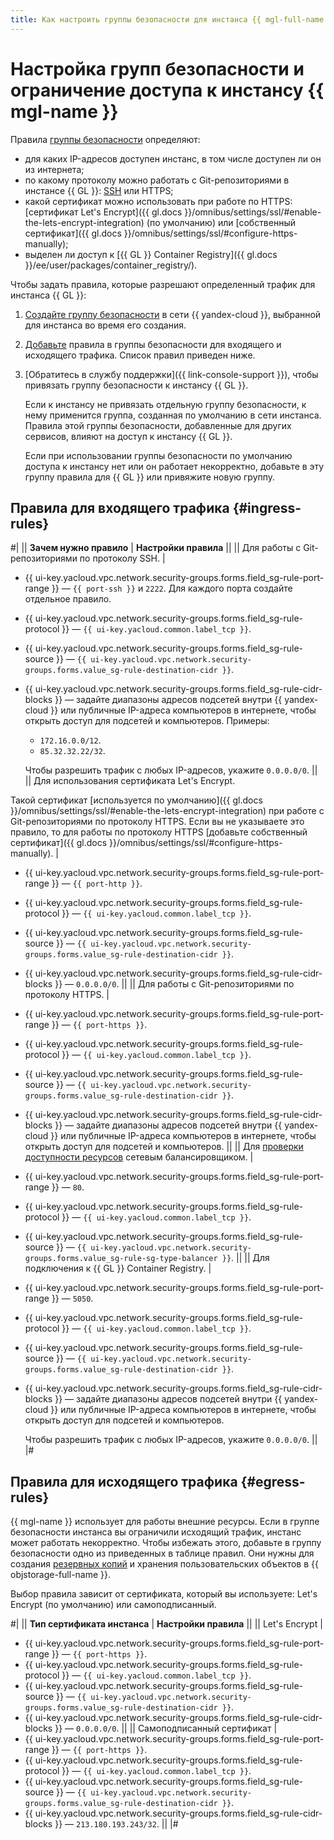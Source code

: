 ```yaml
---
title: Как настроить группы безопасности для инстанса {{ mgl-full-name }}
---
```


# Настройка групп безопасности и ограничение доступа к инстансу {{ mgl-name }}

Правила [группы безопасности](../../vpc/concepts/security-groups.md) определяют:

* для каких IP-адресов доступен инстанс, в том числе доступен ли он из интернета;
* по какому протоколу можно работать с Git-репозиториями в инстансе {{ GL }}: [SSH](../../glossary/ssh-keygen.md) или HTTPS;
* какой сертификат можно использовать при работе по HTTPS: [сертификат Let's Encrypt]({{ gl.docs }}/omnibus/settings/ssl/#enable-the-lets-encrypt-integration) (по умолчанию) или [собственный сертификат]({{ gl.docs }}/omnibus/settings/ssl/#configure-https-manually);
* выделен ли доступ к [{{ GL }} Container Registry]({{ gl.docs }}/ee/user/packages/container_registry/).

Чтобы задать правила, которые разрешают определенный трафик для инстанса {{ GL }}:

1. [Создайте группу безопасности](../../vpc/operations/security-group-create.md) в сети {{ yandex-cloud }}, выбранной для инстанса во время его создания.
1. [Добавьте](../../vpc/operations/security-group-add-rule.md) правила в группы безопасности для входящего и исходящего трафика. Список правил приведен ниже.
1. [Обратитесь в службу поддержки]({{ link-console-support }}), чтобы привязать группу безопасности к инстансу {{ GL }}.

   Если к инстансу не привязать отдельную группу безопасности, к нему применится группа, созданная по умолчанию в сети инстанса. Правила этой группы безопасности, добавленные для других сервисов, влияют на доступ к инстансу {{ GL }}.

   Если при использовании группы безопасности по умолчанию доступа к инстансу нет или он работает некорректно, добавьте в эту группу правила для {{ GL }} или привяжите новую группу.

## Правила для входящего трафика {#ingress-rules}

#|
|| **Зачем нужно правило** | **Настройки правила** ||
|| Для работы с Git-репозиториями по протоколу SSH. | 
* {{ ui-key.yacloud.vpc.network.security-groups.forms.field_sg-rule-port-range }} — `{{ port-ssh }}` и `2222`. Для каждого порта создайте отдельное правило.
* {{ ui-key.yacloud.vpc.network.security-groups.forms.field_sg-rule-protocol }} — `{{ ui-key.yacloud.common.label_tcp }}`.
* {{ ui-key.yacloud.vpc.network.security-groups.forms.field_sg-rule-source }} — `{{ ui-key.yacloud.vpc.network.security-groups.forms.value_sg-rule-destination-cidr }}`.
* {{ ui-key.yacloud.vpc.network.security-groups.forms.field_sg-rule-cidr-blocks }} — задайте диапазоны адресов подсетей внутри {{ yandex-cloud }} или публичные IP-адреса компьютеров в интернете, чтобы открыть доступ для подсетей и компьютеров. Примеры:

   * `172.16.0.0/12`.
   * `85.32.32.22/32`.

   Чтобы разрешить трафик с любых IP-адресов, укажите `0.0.0.0/0`.
|| 
|| Для использования сертификата Let's Encrypt.

Такой сертификат [используется по умолчанию]({{ gl.docs }}/omnibus/settings/ssl/#enable-the-lets-encrypt-integration) при работе с Git-репозиториями по протоколу HTTPS. Если вы не указываете это правило, то для работы по протоколу HTTPS [добавьте собственный сертификат]({{ gl.docs }}/omnibus/settings/ssl/#configure-https-manually). |
* {{ ui-key.yacloud.vpc.network.security-groups.forms.field_sg-rule-port-range }} — `{{ port-http }}`.
* {{ ui-key.yacloud.vpc.network.security-groups.forms.field_sg-rule-protocol }} — `{{ ui-key.yacloud.common.label_tcp }}`.
* {{ ui-key.yacloud.vpc.network.security-groups.forms.field_sg-rule-source }} — `{{ ui-key.yacloud.vpc.network.security-groups.forms.value_sg-rule-destination-cidr }}`.
* {{ ui-key.yacloud.vpc.network.security-groups.forms.field_sg-rule-cidr-blocks }} — `0.0.0.0/0`.
||
|| Для работы с Git-репозиториями по протоколу HTTPS. |
* {{ ui-key.yacloud.vpc.network.security-groups.forms.field_sg-rule-port-range }} — `{{ port-https }}`.
* {{ ui-key.yacloud.vpc.network.security-groups.forms.field_sg-rule-protocol }} — `{{ ui-key.yacloud.common.label_tcp }}`.
* {{ ui-key.yacloud.vpc.network.security-groups.forms.field_sg-rule-source }} — `{{ ui-key.yacloud.vpc.network.security-groups.forms.value_sg-rule-destination-cidr }}`.
* {{ ui-key.yacloud.vpc.network.security-groups.forms.field_sg-rule-cidr-blocks }} — задайте диапазоны адресов подсетей внутри {{ yandex-cloud }} или публичные IP-адреса компьютеров в интернете, чтобы открыть доступ для подсетей и компьютеров.
||
|| Для [проверки доступности ресурсов](../../network-load-balancer/concepts/health-check.md) сетевым балансировщиком. |
* {{ ui-key.yacloud.vpc.network.security-groups.forms.field_sg-rule-port-range }} — `80`.
* {{ ui-key.yacloud.vpc.network.security-groups.forms.field_sg-rule-protocol }} — `{{ ui-key.yacloud.common.label_tcp }}`.
* {{ ui-key.yacloud.vpc.network.security-groups.forms.field_sg-rule-source }} — `{{ ui-key.yacloud.vpc.network.security-groups.forms.value_sg-rule-sg-type-balancer }}`.
||
|| Для подключения к {{ GL }} Container Registry. |
* {{ ui-key.yacloud.vpc.network.security-groups.forms.field_sg-rule-port-range }} — `5050`.
* {{ ui-key.yacloud.vpc.network.security-groups.forms.field_sg-rule-protocol }} — `{{ ui-key.yacloud.common.label_tcp }}`.
* {{ ui-key.yacloud.vpc.network.security-groups.forms.field_sg-rule-source }} — `{{ ui-key.yacloud.vpc.network.security-groups.forms.value_sg-rule-destination-cidr }}`.
* {{ ui-key.yacloud.vpc.network.security-groups.forms.field_sg-rule-cidr-blocks }} — задайте диапазоны адресов подсетей внутри {{ yandex-cloud }} или публичные IP-адреса компьютеров в интернете, чтобы открыть доступ для подсетей и компьютеров.

   Чтобы разрешить трафик с любых IP-адресов, укажите `0.0.0.0/0`.
||
|#

## Правила для исходящего трафика {#egress-rules}

{{ mgl-name }} использует для работы внешние ресурсы. Если в группе безопасности инстанса вы ограничили исходящий трафик, инстанс может работать некорректно. Чтобы избежать этого, добавьте в группу безопасности одно из приведенных в таблице правил. Они нужны для создания [резервных копий](../concepts/backup.md) и хранения пользовательских объектов в {{ objstorage-full-name }}.

Выбор правила зависит от сертификата, который вы используете: Let's Encrypt (по умолчанию) или самоподписанный.

#|
|| **Тип сертификата инстанса** | **Настройки правила** ||
|| Let's Encrypt |
* {{ ui-key.yacloud.vpc.network.security-groups.forms.field_sg-rule-port-range }} — `{{ port-https }}`.
* {{ ui-key.yacloud.vpc.network.security-groups.forms.field_sg-rule-protocol }} — `{{ ui-key.yacloud.common.label_tcp }}`.
* {{ ui-key.yacloud.vpc.network.security-groups.forms.field_sg-rule-source }} — `{{ ui-key.yacloud.vpc.network.security-groups.forms.value_sg-rule-destination-cidr }}`.
* {{ ui-key.yacloud.vpc.network.security-groups.forms.field_sg-rule-cidr-blocks }} — `0.0.0.0/0`.
||
|| Самоподписанный сертификат |
* {{ ui-key.yacloud.vpc.network.security-groups.forms.field_sg-rule-port-range }} — `{{ port-https }}`.
* {{ ui-key.yacloud.vpc.network.security-groups.forms.field_sg-rule-protocol }} — `{{ ui-key.yacloud.common.label_tcp }}`.
* {{ ui-key.yacloud.vpc.network.security-groups.forms.field_sg-rule-source }} — `{{ ui-key.yacloud.vpc.network.security-groups.forms.value_sg-rule-destination-cidr }}`.
* {{ ui-key.yacloud.vpc.network.security-groups.forms.field_sg-rule-cidr-blocks }} — `213.180.193.243/32`.
||
|#
